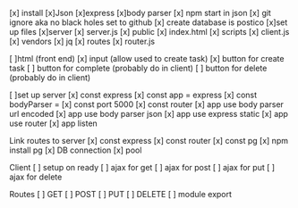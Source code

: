 
[x] install
	[x]Json
	[x]express
	[x]body parser
	[x] npm start in json
    [x] git ignore aka no black holes set to github
    [x] create database is postico
	[x]set up files 
		[x]server
			[x] server.js 
			[x] public
                [x] index.html
				[x] scripts
					[x] client.js 
				[x] vendors 
					[x] jq
			[x] routes
				[x] router.js

[ ]html (front end)
	[x] input (allow used to create task)
    [x] button for create task
 	[ ] button for complete (probably do in client)
	[ ] button for delete (probably do in client)

[ ]set up server
	[x] const express
	[x] const app = express
	[x] const bodyParser = 
	[x] const port 5000
	[x] const router
	[x] app use body parser url encoded
	[x] app use body parser json
	[x] app use express static
	[x] app use router
	[x] app listen

Link routes to server
	[x] const express
	[x] const router
	[x] const pg
	[x] npm install pg
	[x] DB connection
    [x] pool

Client 
	[ ] setup on ready
	[ ] ajax for get
	[ ] ajax for post
	[ ] ajax for put
	[ ] ajax for delete

Routes
    [ ] GET
    [ ] POST
    [ ] PUT
    [ ] DELETE
    [ ] module export